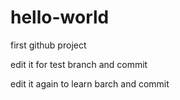 # hello-world
first github project


edit it for test branch and commit

edit it again to learn barch and commit
